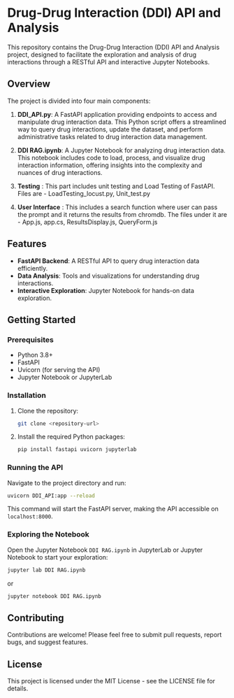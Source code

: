 # Drug-Drug Interaction (DDI) API and Analysis

This repository contains the Drug-Drug Interaction (DDI) API and Analysis project, designed to facilitate the exploration and analysis of drug interactions through a RESTful API and interactive Jupyter Notebooks. 

## Overview

The project is divided into four main components:

1. **DDI_API.py**: A FastAPI application providing endpoints to access and manipulate drug interaction data. This Python script offers a streamlined way to query drug interactions, update the dataset, and perform administrative tasks related to drug interaction data management.

2. **DDI RAG.ipynb**: A Jupyter Notebook for analyzing drug interaction data. This notebook includes code to load, process, and visualize drug interaction information, offering insights into the complexity and nuances of drug interactions.
3. **Testing** : This part includes unit testing and Load Testing of FastAPI. Files are - LoadTesting_locust.py, Unit_test.py
4. **User Interface** : This includes a search function where user can pass the prompt and it returns the results from chromdb. The files under it are - App.js, app.cs, ResultsDisplay.js, QueryForm.js

## Features

- **FastAPI Backend**: A RESTful API to query drug interaction data efficiently.
- **Data Analysis**: Tools and visualizations for understanding drug interactions.
- **Interactive Exploration**: Jupyter Notebook for hands-on data exploration.

## Getting Started

### Prerequisites

- Python 3.8+
- FastAPI
- Uvicorn (for serving the API)
- Jupyter Notebook or JupyterLab

### Installation

1. Clone the repository:
   ```sh
   git clone <repository-url>
   ```
2. Install the required Python packages:
   ```sh
   pip install fastapi uvicorn jupyterlab
   ```

### Running the API

Navigate to the project directory and run:
```sh
uvicorn DDI_API:app --reload
```
This command will start the FastAPI server, making the API accessible on `localhost:8000`.

### Exploring the Notebook

Open the Jupyter Notebook `DDI RAG.ipynb` in JupyterLab or Jupyter Notebook to start your exploration:
```sh
jupyter lab DDI RAG.ipynb
```
or
```sh
jupyter notebook DDI RAG.ipynb
```

## Contributing

Contributions are welcome! Please feel free to submit pull requests, report bugs, and suggest features.

## License

This project is licensed under the MIT License - see the LICENSE file for details.
